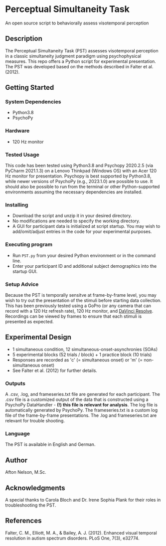 # Perceptual Simultaneity Task 

An open source script to behaviorally assess visotemporal perception

## Description

The Perceptual Simultaneity Task (PST) assesses visotemporal perception in a classic simultaneity judgment paradigm using psychophysical measures. This repo offers a Python script for experimental presentation. The PST was developed based on the methods described in Falter et al. (2012).

## Getting Started

### System Dependencies

* Python3.8
* PsychoPy

### Hardware

* 120 Hz monitor

### Tested Usage

This code has been tested using Python3.8 and Psychopy 2020.2.5 (via PyCharm 2021.1.3) on a Lenovo Thinkpad (Windows OS) with an Acer 120 Hz monitor for presentation. Psychopy is best supported by Python3.8, while newer versions of PsychoPy (e.g., 2023.1.0) are possible to use. It should also be possible to run from the terminal or other Python-supported environments assuming the necessary dependencies are installed. 

### Installing

* Download the script and unzip it in your desired directory. 
* No modifications are needed to specify the working directory. 
* A GUI for participant data is initialized at script startup. You may wish to add/omit/adjust entries in the code for your experimental purposes.  

### Executing program

* Run `PST.py` from your desired Python environment or in the command line.   
* Enter your participant ID and additional subject demographics into the startup GUI. 

### Setup Advice

Because the PST is temporally sensitve at frame-by-frame level, you may wish to try out the presentation of the stimuli before starting data collection. 
This has been previously tested using a GoPro (or any camera that can record with a 120 Hz refresh rate), 120 Hz monitor, and [DaVinci Resolve](https://www.blackmagicdesign.com/products/davinciresolve). Recordings can be viewed by frames to ensure that each stimuli is presented as expected. 


## Experimental Design 

* 1 simultaneous condition, 12 simultaneous-onset-asynchronies (SOAs) 
* 5 experimental blocks (52 trials / block) + 1 practice block (10 trials)
* Responses are recorded as 'c' (= simultaneous onset) or 'm' (= non-simultaneous onset)
* See Falter et al. (2012) for further details. 

### Outputs

A .csv, .log, and frameseries.txt file are generated for each participant. The .csv file is a customized output of the data that is constructed using a PsychoPy DataHandler - **(!) this file is relevant for analysis**. The log file is automatically generated by PsychoPy. The frameseries.txt is a custom log file of the frame-by-frame presentations. The .log and frameseries.txt are relevant for trouble shooting. 

### Language

The PST is available in English and German. 

## Author

Afton Nelson, M.Sc.

## Acknowledgments

A special thanks to Carola Bloch and Dr. Irene Sophia Plank for their roles in troubleshooting the PST. 

## References
Falter, C. M., Elliott, M. A., & Bailey, A. J. (2012). Enhanced visual temporal resolution in autism spectrum disorders. PLoS One, 7(3), e32774.
